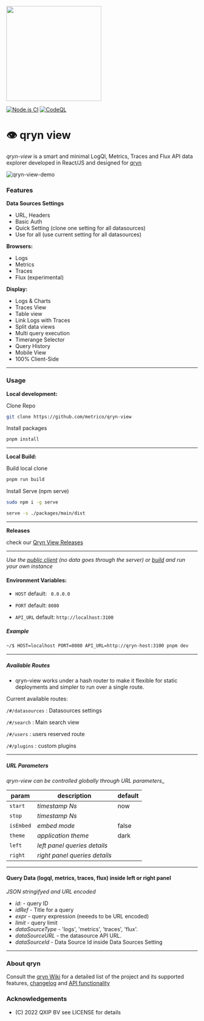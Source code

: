 <a href="https://qryn.cloud" target="_blank"><img src='https://user-images.githubusercontent.com/1423657/218816262-e0e8d7ad-44d0-4a7d-9497-0d383ed78b83.png' width=250></a>

[![Node.js CI](https://github.com/metrico/cloki-view/actions/workflows/ci-release.yml/badge.svg)](https://github.com/metrico/cloki-view/actions/workflows/ci-release.yml)
[![CodeQL](https://github.com/metrico/cloki-view/actions/workflows/codeql-scanner.yml/badge.svg)](https://github.com/metrico/cloki-view/actions/workflows/codeql-scanner.yml)


# :eye: qryn view

*qryn-view* is a smart and minimal LogQl, Metrics, Traces and Flux API data explorer developed in React/JS and designed for [qryn](https://qryn.dev)

![qryn-view-demo](https://user-images.githubusercontent.com/1423657/200136242-f4133229-ee7c-45e0-8228-8734cf56140a.gif)

<!--
<img src="https://user-images.githubusercontent.com/1423657/152640509-82d7704a-4e9a-4a2b-9b7e-1819984c7581.png"/><img src="https://user-images.githubusercontent.com/1423657/155608224-8654694b-b999-4781-994a-5a87e39dfddf.png" /><img src="https://user-images.githubusercontent.com/1423657/182931606-4bffa314-1aef-4712-8229-716e43e4efc3.png" />
-->

### Features

**Data Sources Settings**
- URL, Headers
- Basic Auth
- Quick Setting (clone one setting for all datasources)
- Use for all (use current setting for all datasources)
  
**Browsers:** 
- Logs
- Metrics
- Traces
- Flux (experimental)

**Display:**  
- Logs & Charts
- Traces View
- Table view
- Link Logs with Traces
- Split data views
- Multi query execution
- Timerange Selector
- Query History
- Mobile View
- 100% Client-Side

------------
### Usage



**Local development:** 

Clone Repo 

```bash 
git clone https://github.com/metrico/qryn-view
```

Install packages
```bash 
pnpm install 
```
---

**Local Build:**

Build local clone
```bash
pnpm run build 
```
Install Serve (npm serve)
```bash
sudo npm i -g serve

serve -s ./packages/main/dist
```
---

**Releases**
 
 check our [Qryn View Releases](https://github.com/metrico/qryn-view/releases)


---




_Use the [public client](https://view.cloki.org) _(no data goes through the server)_ or [build](BUILD.md) and run your own instance_

#### Environment Variables:

- ``HOST`` default: `` 0.0.0.0``

- ``PORT`` default: ``8080``

- ``API_URL`` default: ``http://localhost:3100``


##### Example 
```bash
~/$ HOST=localhost PORT=8080 API_URL=http://qryn-host:3100 pnpm dev
```
------------

##### Available Routes

- qryn-view works under a hash router to make it flexible for static deployments and simpler to run over a single route.

Current available routes: 

`/#/datasources` : Datasources settings


`/#/search` : Main search view


`/#/users` : users reserved route


`/#/plugins` : custom plugins 

------------

##### URL Parameters


_qryn-view can be controlled globally through URL parameters__



| param | description | default |
|-------|-------------|---------|
| `start`   | _timestamp Ns_  | now |
| `stop`     | _timestamp Ns_  | |
| `isEmbed` | _embed mode_   | false |
| `theme` | _application theme_ | dark |
| `left` | _left panel queries details_ | |
| `right` | _right panel queries details_ | |


------------

#### Query Data (logql, metrics, traces, flux) inside left or right panel
_JSON stringifyed and URL encoded_

- *id*: - query ID
- *idRef* - Title for a query
- *expr* - query expression (neeeds to be URL encoded)
- *limit* - query limit
- *dataSourceType* - 'logs', 'metrics', 'traces', 'flux'.
- *dataSourceURL* - the datasource API URL.
- *dataSourceId* - Data Source Id inside Data Sources Setting

------------


### About qryn

Consult the [qryn Wiki](https://github.com/metrico/qryn/wiki/LogQL-Supported-Queries) for a detailed list of the project and its supported features, [changelog](https://github.com/metrico/qryn/wiki/Changelog) and [API functionality](https://github.com/metrico/qryn/wiki/HTTP-API)

### Acknowledgements
- (C) 2022 QXIP BV see LICENSE for details

[^1]: qryn is not affiliated or endorsed by Grafana Labs or ClickHouse Inc. All rights belong to their respective owners.
[^2]: qryn-view is part of the qryn project, licensed under the AGPLv3 LICENSE by QXIP BV

